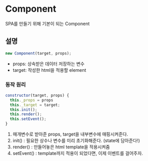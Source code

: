 # Component
SPA를 만들기 위해 기본이 되는 Component

## 설명
```js
new Component(target, props);
```
- props: 상속받은 데이터 저장하는 변수
- target: 작성한 html을 적용할 element

### 동작 원리
```js
constructor(target, props) {
  this._props = props
  this._target = target;
  this.init();
  this.render();
  this.setEvent();
}
```
1. 매개변수로 받아준 props, target을 내부변수에 매핑시켜준다.
2. init() : 필요한 상수나 변수를 미리 초기화해준다. (state에 담아준다!)
3. render() : 만들어놓은 html template을 적용시켜줌
4. setEvent() : template까지 적용이 되었다면, 이제 이벤트를 걸어주자.

